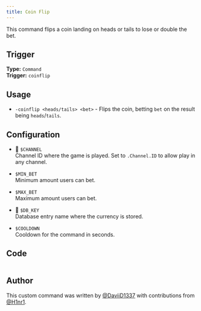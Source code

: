 ```yaml
---
title: Coin Flip
---
```


This command flips a coin landing on heads or tails to lose or double the bet.

## Trigger

**Type:** `Command`<br />
**Trigger:** `coinflip`

## Usage

- `-coinflip <heads/tails> <bet>` - Flips the coin, betting `bet` on the result being `heads`/`tails`.

## Configuration

- 📌 `$CHANNEL`<br />
  Channel ID where the game is played. Set to `.Channel.ID` to allow play in any channel.

- `$MIN_BET`<br />
  Minimum amount users can bet.

- `$MAX_BET`<br />
  Maximum amount users can bet.

- 📌 `$DB_KEY`<br />
  Database entry name where the currency is stored.

- `$COOLDOWN`<br />
  Cooldown for the command in seconds.

## Code

```gotmpl file=../../../src/fun/coinflip.go.tmpl

```

## Author

This custom command was written by [@DaviiD1337](https://github.com/DaviiD1337) with contributions from [@H1nr1](https://github.com/H1nr1).
